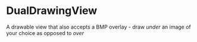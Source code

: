 # DualDrawingView
A drawable view that also accepts a BMP overlay - draw *under* an image of your choice as opposed to *over*
